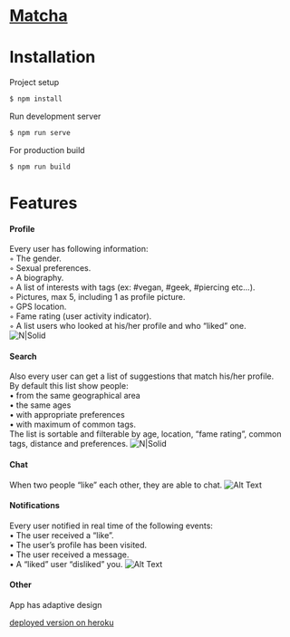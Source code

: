 # [Matcha](https://mskiles-matcha-front.herokuapp.com/login)

# Installation

Project setup

```sh
$ npm install
```

Run development server

```sh
$ npm run serve
```

For production build

```sh
$ npm run build
```

# Features
#### Profile
Every user has following information:  
◦ The gender.  
◦ Sexual preferences.  
◦ A biography.  
◦ A list of interests with tags (ex: #vegan, #geek, #piercing etc...).  
◦ Pictures, max 5, including 1 as profile picture.  
◦ GPS location.  
◦ Fame rating (user activity indicator).  
◦ A list users who looked at his/her profile and who “liked” one.  
![N|Solid](https://res.cloudinary.com/difjb9bq0/image/upload/v1598885182/%D0%A1%D0%BD%D0%B8%D0%BC%D0%BE%D0%BA_%D1%8D%D0%BA%D1%80%D0%B0%D0%BD%D0%B0_2020-08-31_%D0%B2_17.45.57_teeepc.png)

#### Search
Also every user can get a list of suggestions that match his/her profile.  
By default this list show people:  
• from the same geographical area  
• the same ages  
• with appropriate preferences  
• with maximum of common tags.  
The list is sortable and filterable by age, location, “fame rating”, common tags, distance and preferences.
![N|Solid](https://res.cloudinary.com/difjb9bq0/image/upload/v1598884987/%D0%A1%D0%BD%D0%B8%D0%BC%D0%BE%D0%BA_%D1%8D%D0%BA%D1%80%D0%B0%D0%BD%D0%B0_2020-08-31_%D0%B2_17.12.10_xqldsp.png)

#### Chat
When two people “like” each other, they are able to chat.
![Alt Text](https://media.giphy.com/media/Ib0AItRpVTDjPWTDU8/giphy.gif)

#### Notifications
Every user notified in real time of the following events:  
• The user received a “like”.  
• The user’s profile has been visited.  
• The user received a message.  
• A “liked” user “disliked” you.
![Alt Text](https://media.giphy.com/media/XFufpQXMPz0cpSQesc/giphy.gif)

#### Other
App has adaptive design

[deployed version on heroku](https://mskiles-matcha-front.herokuapp.com/login)